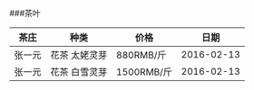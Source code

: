 ###茶叶

 茶庄 |     种类    |   价格   |   日期
------|-------------|----------|----------
张一元|花茶 太姥灵芽|880RMB/斤 |2016-02-13
张一元|花茶 白雪灵芽|1500RMB/斤|2016-02-13
